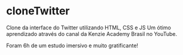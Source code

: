 # cloneTwitter
Clone da interface do Twitter utilizando HTML, CSS e JS
 Um ótimo aprendizado através do canal da Kenzie Academy Brasil no YouTube.
 
 Foram 6h de um estudo imersivo e muito gratificante!
